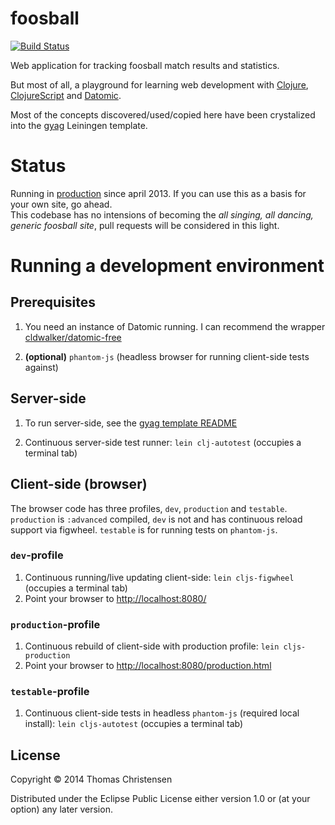 # foosball

[![Build Status](https://travis-ci.org/thomaschrstnsn/foosball.svg?branch=master)](https://travis-ci.org/thomaschrstnsn/foosball)

Web application for tracking foosball match results and statistics.

But most of all, a playground for  learning web development with 
[Clojure](http://clojure.org), [ClojureScript](https://github.com/clojure/clojurescript) and 
[Datomic](http://www.datomic.com).

Most of the concepts discovered/used/copied here have been crystalized into the 
[gyag](https://github.com/thomaschrstnsn/gyag-template) Leiningen template.

# Status

Running in [production](http://foosball.chrstnsn.dk) since april 2013. 
If you can use this as a basis for your own site, go ahead.  
This codebase has no intensions of becoming the *all singing, all dancing, generic foosball site*, 
pull requests will be considered in this light.

# Running a development environment

## Prerequisites  

1. You need an instance of Datomic running.
I can recommend the wrapper [cldwalker/datomic-free](https://github.com/cldwalker/datomic-free)

2. **(optional)** `phantom-js` (headless browser for running client-side tests against)

## Server-side

1. To run server-side, see the [gyag template README](https://github.com/thomaschrstnsn/gyag-template)

2. Continuous server-side test runner: `lein clj-autotest` (occupies a terminal tab)

## Client-side (browser)

The browser code has three profiles, `dev`, `production` and `testable`. 
`production` is `:advanced` compiled,  `dev` is not and has continuous reload support via figwheel.
`testable` is for running tests on `phantom-js`.

### `dev`-profile

1. Continuous running/live updating client-side: `lein cljs-figwheel` (occupies a terminal tab)
2. Point your browser to [http://localhost:8080/](http://localhost:8080/)

### `production`-profile

1. Continuous rebuild of client-side with production profile: `lein cljs-production`
2. Point your browser to [http://localhost:8080/production.html](http://localhost:8080/production.html)

### `testable`-profile

1. Continuous client-side tests in headless `phantom-js` (required local install): 
`lein cljs-autotest` (occupies a terminal tab)

## License

Copyright © 2014 Thomas Christensen

Distributed under the Eclipse Public License either version 1.0 or (at your option) any later version.
